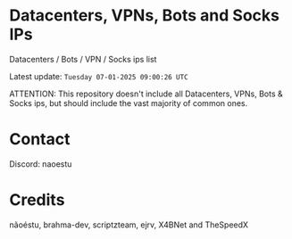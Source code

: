 # Datacenters, VPNs, Bots and Socks IPs
 
Datacenters / Bots / VPN / Socks ips list

Latest update: `Tuesday 07-01-2025 09:00:26 UTC` 

ATTENTION: This repository doesn't include all Datacenters, VPNs, Bots & Socks ips, 
but should include the vast majority of common ones.

# Contact
Discord: naoestu

# Credits
nãoéstu, brahma-dev, scriptzteam, ejrv, X4BNet and TheSpeedX
